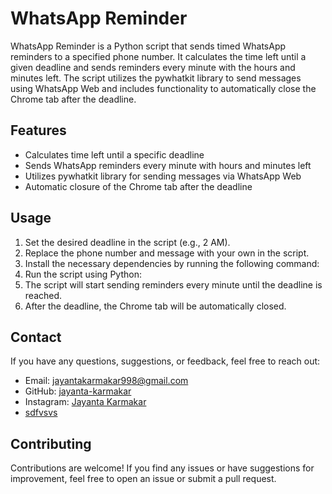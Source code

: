 # WhatsApp Reminder

WhatsApp Reminder is a Python script that sends timed WhatsApp reminders to a specified phone number. It calculates the time left until a given deadline and sends reminders every minute with the hours and minutes left. The script utilizes the pywhatkit library to send messages using WhatsApp Web and includes functionality to automatically close the Chrome tab after the deadline.

## Features

- Calculates time left until a specific deadline
- Sends WhatsApp reminders every minute with hours and minutes left
- Utilizes pywhatkit library for sending messages via WhatsApp Web
- Automatic closure of the Chrome tab after the deadline

## Usage

1. Set the desired deadline in the script (e.g., 2 AM).
2. Replace the phone number and message with your own in the script.
3. Install the necessary dependencies by running the following command:
4. Run the script using Python:
5. The script will start sending reminders every minute until the deadline is reached.
6. After the deadline, the Chrome tab will be automatically closed.

## Contact

If you have any questions, suggestions, or feedback, feel free to reach out:

- Email: [jayantakarmakar998@gmail.com](mailto:jayantakarmakar998@gmail.com)
- GitHub: [jayanta-karmakar](https://github.com/jayanta-karmakar)
- Instagram: [Jayanta Karmakar](https://www.instagram.com/jayantakarmakar998/)
- [sdfvsvs](mail:jayanta@gmail)

## Contributing

Contributions are welcome! If you find any issues or have suggestions for improvement, feel free to open an issue or submit a pull request.
